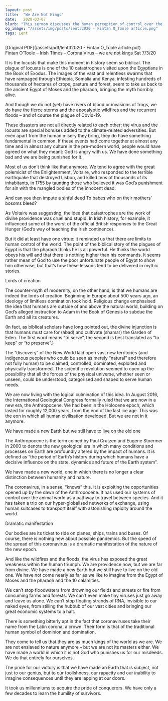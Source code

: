 ```yaml
---
layout: post
title:  "We Are Not Kings"
date:   2020-03-07
blurb: "This sermon discusses the human perception of control over the world and its consequences. It draws parallels between the biblical plagues of Egypt and the modern-day disasters like Covid-19, wildfires, and floods. The sermon emphasizes that despite our advancements, we are not the masters of nature and our actions have consequences."
og_image: "/assets/img/posts/lent32020 - Fintan O_Toole article.png"
tags: Lent
---
```

[Original PDF](/assets/pdf/lent32020 - Fintan O_Toole article.pdf)    
Fintan O’Toole – Irish Times – Corona Virus – we are not kings Sat 7/3/20

It is the locusts that make this moment in history seem so biblical. The plague of locusts is one of the 10 catastrophes visited upon the Egyptians in the Book of Exodus. The images of the vast and relentless swarms that have rampaged through Ethiopia, Somalia and Kenya, infesting hundreds of thousands of hectares of crops, pasture and forest, seem to take us back to the ancient Egypt of Moses and the pharaoh, bringing the myth horribly alive.

And though we do not (yet) have rivers of blood or invasions of frogs, we do have the fierce storms and the apocalyptic wildfires and the recurrent floods – and of course the plague of Covid-19.

These disasters are not all directly related to each other: the virus and the locusts are special bonuses added to the climate-related adversities. But even apart from the human misery they bring, they do have something fundamental in common. If these events had come together at almost any time and in almost any culture in the pre-modern world, people would have agreed on what they meant: God is angry with us. We have done something bad and we are being punished for it.

Most of us don’t think like that anymore. We tend to agree with the great polemicist of the Enlightenment, Voltaire, who responded to the terrible earthquake that destroyed Lisbon, and killed tens of thousands of its inhabitants, in 1755 by taunting those who believed it was God’s punishment for sin with the mangled bodies of the innocent dead:

And can you then impute a sinful deed
To babes who on their mothers’ bosoms bleed?

As Voltaire was suggesting, the idea that catastrophes are the work of divine providence was cruel and stupid. In Irish history, for example, it influenced some of the worst of the official British responses to the Great Hunger (God’s way of teaching the Irish continence).

But it did at least have one virtue: it reminded us that there are limits to human control of the world. The point of the biblical story of the plagues of Egypt is that the pharaoh thinks he is all powerful. He thinks the world obeys his will and that there is nothing higher than his commands. It seems rather mean of God to use the poor unfortunate people of Egypt to show him otherwise, but that’s how these lessons tend to be delivered in mythic stories.

Lords of creation

The counter-myth of modernity, on the other hand, is that we humans are indeed the lords of creation. Beginning in Europe about 500 years ago, an ideology of limitless domination took hold. Religious change emphasised the idea that humans are outside of and above the natural world, building on God’s alleged instruction to Adam in the Book of Genesis to subdue the Earth and all its creatures.

(In fact, as biblical scholars have long pointed out, the divine injunction is that humans must care for (abad) and cultivate (shamar) the Garden of Eden. The first word means “to serve”, the second is best translated as “to keep” or “to preserve”.)

The “discovery” of the New World laid open vast new territories (and indigenous peoples who could be seen as merely “natural” and therefore not fully human) to be claimed, controlled, dominated, exploited and physically transformed. The scientific revolution seemed to open up the possibility that all the forces of the physical universe, whether seen or unseen, could be understood, categorised and shaped to serve human needs.

We are now living with the logical culmination of this idea. In August 2016, the International Geological Congress formally ruled that we are now in a new era, the Anthropocene. We had been in the Holocene epoch, which lasted for roughly 12,000 years, from the end of the last ice age. This was the eon in which all human civilisation developed. But we are not in it anymore.

We have made a new Earth but we still have to live on the old one

The Anthropocene is the term coined by Paul Crutzen and Eugene Stoermer in 2000 to denote the new geological era in which many conditions and processes on Earth are profoundly altered by the impact of humans. It is defined as “the period of Earth’s history during which humans have a decisive influence on the state, dynamics and future of the Earth system”.

We have made a new world, one in which there is no longer a clear distinction between humanity and nature.

The coronavirus, in a sense, “knows” this. It is exploiting the opportunities opened up by the dawn of the Anthropocene. It has used our systems of control over the animal world as a pathway to travel between species. And it has taken a trip on our hyper-globalised networks of exchange, using human suitcases to transport itself with astonishing rapidity around the world.

Dramatic manifestation

Our bodies are its ticket to ride on planes, ships, trains and buses. Of course, there is nothing new about possible pandemics. But the speed of the spread of this coronavirus is a dramatic manifestation of the nature of the new epoch.

And like the wildfires and the floods, the virus has exposed the great weakness within the human triumph. We are providence now, but we are far from divine. We have made a new Earth but we still have to live on the old one. We have not come nearly as far as we like to imagine from the Egypt of Moses and the pharaoh and the 10 calamities.

We can’t stop floodwaters from drowning our fields and streets or fire from consuming farms and forests. We can’t even make tiny viruses just go away and leave us alone. We can’t stop floating strands of RNA, invisible to our naked eyes, from stilling the hubbub of our vast cities and bringing our great economic systems to a halt.

There is something bitterly apt in the fact that coronaviruses take their name from the Latin corona, a crown. Their form is that of the traditional human symbol of dominion and domination.

They come to tell us that they are as much kings of the world as we are. We are not enslaved to nature anymore – but we are not its masters either. We have made a world in which it is not God who punishes us for our misdeeds. We do that entirely for ourselves.

The price for our victory is that we have made an Earth that is subject, not just to our genius, but to our foolishness, our rapacity and our inability to imagine consequences until they are lapping at our doors.

It took us millenniums to acquire the pride of conquerors. We have only a few decades to learn the humility of survivors.
